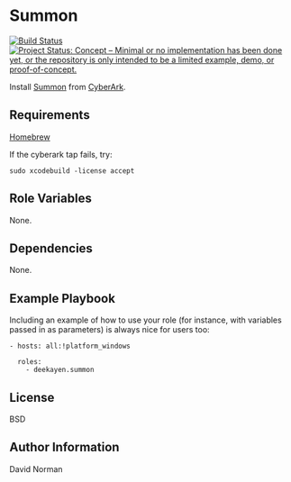 Summon
=========

[![Build Status](https://travis-ci.org/deekayen/ansible-role-summon.svg?branch=main)](https://travis-ci.org/deekayen/ansible-role-summon) [![Project Status: Concept – Minimal or no implementation has been done yet, or the repository is only intended to be a limited example, demo, or proof-of-concept.](https://www.repostatus.org/badges/latest/concept.svg)](https://www.repostatus.org/#concept)

Install [Summon](https://cyberark.github.io/summon/) from [CyberArk](https://github.com/cyberark).


Requirements
------------

[Homebrew](https://brew.sh)

If the cyberark tap fails, try:

```
sudo xcodebuild -license accept
```

Role Variables
--------------

None.

Dependencies
------------

None.

Example Playbook
----------------

Including an example of how to use your role (for instance, with variables passed in as parameters) is always nice for users too:

    - hosts: all:!platform_windows

      roles:
        - deekayen.summon

License
-------

BSD

Author Information
------------------

David Norman
